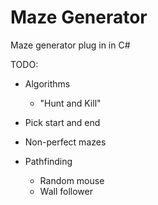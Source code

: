 # Maze Generator

Maze generator plug in in C#

TODO:
* Algorithms
    * "Hunt and Kill"
* Pick start and end
* Non-perfect mazes

* Pathfinding
    * Random mouse
    * Wall follower